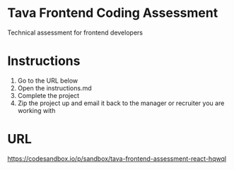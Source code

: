 # Tava Frontend Coding Assessment
Technical assessment for frontend developers

# Instructions
1. Go to the URL below
2. Open the instructions.md
3. Complete the project
4. Zip the project up and email it back to the manager or recruiter you are working with

# URL
https://codesandbox.io/p/sandbox/tava-frontend-assessment-react-hqwql
